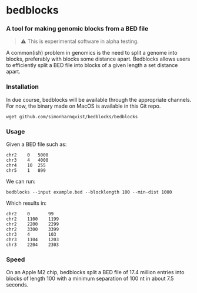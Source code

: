 # bedblocks
### A tool for making genomic blocks from a BED file

> :warning: This is experimental software in alpha testing.


A common(ish) problem in genomics is the need to split a genome into blocks, preferably with blocks some distance apart. Bedblocks allows users to efficiently split a BED file into blocks of a given length a set distance apart.

### Installation
In due course, bedblocks will be available through the appropriate channels. For now, the binary made on MacOS is available in this Git repo.

```
wget github.com/simonharnqvist/bedblocks/bedblocks
```

### Usage

Given a BED file such as:
```
chr2	0	5000
chr3	4	4000
chr4	10	255
chr5	1	899
```

We can run:
```shell
bedblocks --input example.bed --blocklength 100 --min-dist 1000
```

Which results in:
```
chr2    0       99
chr2    1100    1199
chr2    2200    2299
chr2    3300    3399
chr3    4       103
chr3    1104    1203
chr3    2204    2303
```

### Speed
On an Apple M2 chip, bedblocks split a BED file of 17.4 million entries into blocks of length 100 with a minimum separation of 100 nt in about 7.5 seconds. 